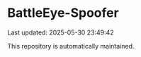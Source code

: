 # BattleEye-Spoofer

Last updated: 2025-05-30 23:49:42

This repository is automatically maintained.
